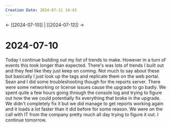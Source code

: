```yaml
---
Creation Date: 2024-07-11 14:43
---
```


<- [[2024-07-10]] | [[2024-07-12]]  ->

# 2024-07-10
Today I continue building out my list of trends to make. However in a turn of
events this took longer than expected. There's was lots of trends I built out
and they feel like they just keep on coming. Not much to say about these but
basically I just look up the tags and replicate them on the web portal. Sean and
I did some troubleshooting though for the reports server. There were some
networking or license issues cause the upgrade to go badly. We spent quite a few
hours going through the console log and trying to figure out how the we could
potentially fix everything that broke in the upgrade. We didn't completely fix
it but we did manage to get reports working again and it loads a lot faster than
it did before for some reason. We were on the call with IT from the company
pretty much all day trying to figure it out. I continue tomorrow.